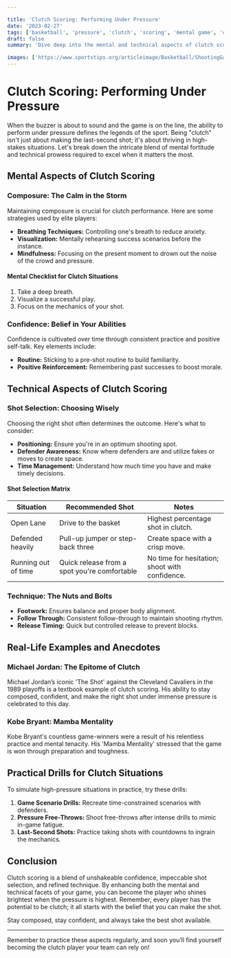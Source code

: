 ```yaml
---

title: 'Clutch Scoring: Performing Under Pressure'
date: '2023-02-27'
tags: ['basketball', 'pressure', 'clutch', 'scoring', 'mental game', 'composure', 'confidence']
draft: false
summary: 'Dive deep into the mental and technical aspects of clutch scoring. Understand how shot selection, composure, and confidence play pivotal roles in performing under pressure.'

images: ['https://www.sportstips.org/articleimage/Basketball/ShootingGaurd/clutch_scoring_performing_under_pressure.webp']
---
```


# Clutch Scoring: Performing Under Pressure

When the buzzer is about to sound and the game is on the line, the ability to perform under pressure defines the legends of the sport. Being "clutch" isn't just about making the last-second shot; it's about thriving in high-stakes situations. Let's break down the intricate blend of mental fortitude and technical prowess required to excel when it matters the most.

## Mental Aspects of Clutch Scoring

### Composure: The Calm in the Storm

Maintaining composure is crucial for clutch performance. Here are some strategies used by elite players:

- **Breathing Techniques:** Controlling one's breath to reduce anxiety.
- **Visualization:** Mentally rehearsing success scenarios before the instance.
- **Mindfulness:** Focusing on the present moment to drown out the noise of the crowd and pressure.

#### Mental Checklist for Clutch Situations

1. Take a deep breath.
2. Visualize a successful play.
3. Focus on the mechanics of your shot.

### Confidence: Belief in Your Abilities

Confidence is cultivated over time through consistent practice and positive self-talk. Key elements include:

- **Routine:** Sticking to a pre-shot routine to build familiarity.
- **Positive Reinforcement:** Remembering past successes to boost morale.

## Technical Aspects of Clutch Scoring

### Shot Selection: Choosing Wisely

Choosing the right shot often determines the outcome. Here's what to consider:

- **Positioning:** Ensure you're in an optimum shooting spot.
- **Defender Awareness:** Know where defenders are and utilize fakes or moves to create space.
- **Time Management:** Understand how much time you have and make timely decisions.

#### Shot Selection Matrix

| Situation          | Recommended Shot                      | Notes                                    |
|--------------------|---------------------------------------|------------------------------------------|
| Open Lane          | Drive to the basket                   | Highest percentage shot in clutch.       |
| Defended heavily   | Pull-up jumper or step-back three     | Create space with a crisp move.          |
| Running out of time| Quick release from a spot you're comfortable| No time for hesitation; shoot with confidence. |

### Technique: The Nuts and Bolts

- **Footwork:** Ensures balance and proper body alignment.
- **Follow Through:** Consistent follow-through to maintain shooting rhythm.
- **Release Timing:** Quick but controlled release to prevent blocks.

## Real-Life Examples and Anecdotes

### Michael Jordan: The Epitome of Clutch

Michael Jordan’s iconic 'The Shot' against the Cleveland Cavaliers in the 1989 playoffs is a textbook example of clutch scoring. His ability to stay composed, confident, and make the right shot under immense pressure is celebrated to this day.

### Kobe Bryant: Mamba Mentality

Kobe Bryant's countless game-winners were a result of his relentless practice and mental tenacity. His 'Mamba Mentality' stressed that the game is won through preparation and toughness.

## Practical Drills for Clutch Situations

To simulate high-pressure situations in practice, try these drills:

1. **Game Scenario Drills:** Recreate time-constrained scenarios with defenders.
2. **Pressure Free-Throws:** Shoot free-throws after intense drills to mimic in-game fatigue.
3. **Last-Second Shots:** Practice taking shots with countdowns to ingrain the mechanics.

## Conclusion

Clutch scoring is a blend of unshakeable confidence, impeccable shot selection, and refined technique. By enhancing both the mental and technical facets of your game, you can become the player who shines brightest when the pressure is highest. Remember, every player has the potential to be clutch; it all starts with the belief that you can make the shot.

Stay composed, stay confident, and always take the best shot available.

---

Remember to practice these aspects regularly, and soon you’ll find yourself becoming the clutch player your team can rely on!

```